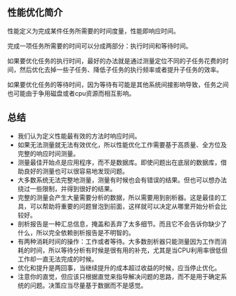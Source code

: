 ## 性能优化简介
性能定义为完成某件任务所需要的时间度量，性能即响应时间。

完成一项任务所需要的时间可以分成两部分：执行时间和等待时间。

如果要优化任务的执行时间，最好的办法就是通过测量定位不同的子任务花费的时间，然后优化去掉一些子任务、降低子任务的执行频率或者提升子任务的效率。

如果要优化任务的等待时间，因为等待有可能是其他系统间接影响导致，任务之间也可能由于争用磁盘或者cpu资源而相互影响。

## 总结
- 我们认为定义性能最有效的方法时响应时间。
- 如果无法测量就无法有效优化，所以性能优化工作需要基于高质量、全方位及完整的响应时间测量。
- 测量最佳开始点是应用程序，而不是数据库。即使问题出在底层的数据库，借助良好的测量也可以很容易地发现问题。
- 大多数系统无法完整地测量，测量有时候也会有错误的结果。但也可以想办法绕过一些限制，并得到很好的结果。
- 完整的测量会产生大量需要分析的数据，所以需要用到剖析器。这是最佳的工具，可以帮助将重要的问题冒泡到前面，这样就可以决定从哪里开始分析会比较好。
- 剖析报告是一种汇总信息，掩盖和丢弃了太多细节。而且它不会告诉你缺少了什么，所以完全依赖剖析报告是不明智的。
- 有两种消耗时间的操作：工作或者等待。大多数剖析器只能测量因为工作而消耗的时间，所以等待分析有时候是很有用的补充，尤其是当CPU利用率很低但工作却一直无法完成的时候。
- 优化和提升是两回事，当继续提升的成本超过收益的时候，应当停止优化。
- 注意你的直觉，但应该只根据直觉来指导解决问题的思路，而不是用于确定系统的问题。决策应当尽量基于数据而不是感觉。

